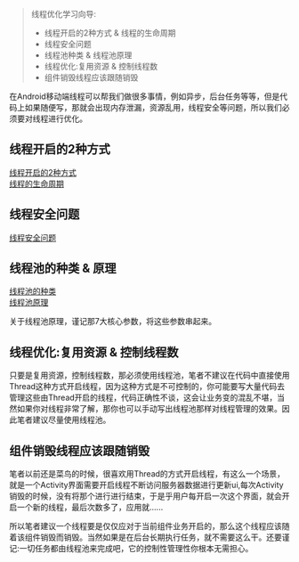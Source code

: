 > 线程优化学习向导:
>
> - 线程开启的2种方式 & 线程的生命周期
> - 线程安全问题
> - 线程池种类 & 线程池原理
> - 线程优化:复用资源 & 控制线程数
> - 组件销毁线程应该跟随销毁

在Android移动端线程可以帮我们做很多事情，例如异步，后台任务等等，但是代码上如果随便写，那就会出现内存泄漏，资源乱用，线程安全等问题，所以我们必须要对线程进行优化。

## 线程开启的2种方式

[线程开启的2种方式](https://www.cnblogs.com/qiantao/archive/2020/03/01/12389796.html)  
[线程的生命周期](https://www.cnblogs.com/sunddenly/p/4106562.html)

## 线程安全问题  

[线程安全问题](https://www.cnblogs.com/kkkky/p/7754383.html)  

## 线程池的种类 & 原理  

[线程池的种类](https://www.cnblogs.com/shujiying/p/10224606.html)  
[线程池原理](https://www.cnblogs.com/captainad/p/10943091.html)  

关于线程池原理，谨记那7大核心参数，将这些参数串起来。

## 线程优化:复用资源 & 控制线程数

只要是复用资源，控制线程数，那必须使用线程池，笔者不建议在代码中直接使用Thread这种方式开启线程，因为这种方式是不可控制的，你可能要写大量代码去管理这些由Thread开启的线程，代码正确性不谈，这会让业务变的混乱不堪，当然如果你对线程非常了解，那你也可以手动写出线程池那样对线程管理的效果。因此笔者建议尽量使用线程池。

## 组件销毁线程应该跟随销毁  

笔者以前还是菜鸟的时候，很喜欢用Thread的方式开启线程，有这么一个场景，就是一个Activity界面需要开启线程不断访问服务器数据进行更新ui,每次Activity销毁的时候，没有将那个进行进行结束，于是乎用户每开启一次这个界面，就会开启一个新的线程，最后次数多了，应用就......  

所以笔者建议一个线程要是仅仅应对于当前组件业务开启的，那么这个线程应该随着该组件销毁而销毁。当然如果是在后台长期执行任务，就不需要这么干。还要谨记:一切任务都由线程池来完成吧，它的控制性管理性你根本无需担心。